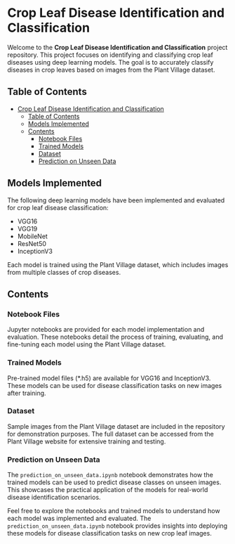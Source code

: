 # Crop Leaf Disease Identification and Classification

Welcome to the **Crop Leaf Disease Identification and Classification** project repository. This project focuses on identifying and classifying crop leaf diseases using deep learning models. The goal is to accurately classify diseases in crop leaves based on images from the Plant Village dataset.

## Table of Contents
- [Crop Leaf Disease Identification and Classification](#crop-leaf-disease-identification-and-classification)
  - [Table of Contents](#table-of-contents)
  - [Models Implemented](#models-implemented)
  - [Contents](#contents)
    - [Notebook Files](#notebook-files)
    - [Trained Models](#trained-models)
    - [Dataset](#dataset)
    - [Prediction on Unseen Data](#prediction-on-unseen-data)

## Models Implemented

The following deep learning models have been implemented and evaluated for crop leaf disease classification:

- VGG16
- VGG19
- MobileNet
- ResNet50
- InceptionV3

Each model is trained using the Plant Village dataset, which includes images from multiple classes of crop diseases.

## Contents

### Notebook Files

Jupyter notebooks are provided for each model implementation and evaluation. These notebooks detail the process of training, evaluating, and fine-tuning each model using the Plant Village dataset.

### Trained Models

Pre-trained model files (*.h5) are available for VGG16 and InceptionV3. These models can be used for disease classification tasks on new images after training.

### Dataset

Sample images from the Plant Village dataset are included in the repository for demonstration purposes. The full dataset can be accessed from the Plant Village website for extensive training and testing.

### Prediction on Unseen Data

The `prediction_on_unseen_data.ipynb` notebook demonstrates how the trained models can be used to predict disease classes on unseen images. This showcases the practical application of the models for real-world disease identification scenarios.

Feel free to explore the notebooks and trained models to understand how each model was implemented and evaluated. The `prediction_on_unseen_data.ipynb` notebook provides insights into deploying these models for disease classification tasks on new crop leaf images.

